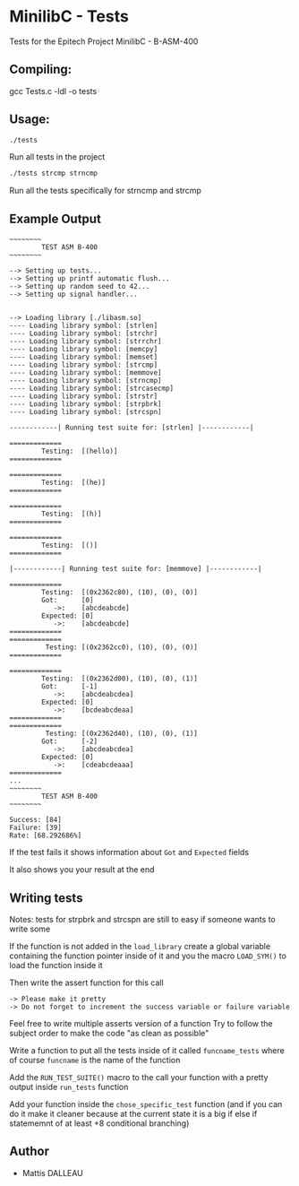 # MinilibC - Tests

Tests for the Epitech Project MinilibC - B-ASM-400

## Compiling:

gcc Tests.c -ldl -o tests

## Usage:

```bash
./tests
```

Run all tests in the project

```bash
./tests strcmp strncmp
```
Run all the tests specifically for strncmp and strcmp

## Example Output
```
~~~~~~~~
        TEST ASM B-400
~~~~~~~~

--> Setting up tests...
--> Setting up printf automatic flush...
--> Setting up random seed to 42...
--> Setting up signal handler...


--> Loading library [./libasm.so]
---- Loading library symbol: [strlen]
---- Loading library symbol: [strchr]
---- Loading library symbol: [strrchr]
---- Loading library symbol: [memcpy]
---- Loading library symbol: [memset]
---- Loading library symbol: [strcmp]
---- Loading library symbol: [memmove]
---- Loading library symbol: [strncmp]
---- Loading library symbol: [strcasecmp]
---- Loading library symbol: [strstr]
---- Loading library symbol: [strpbrk]
---- Loading library symbol: [strcspn]

------------| Running test suite for: [strlen] |------------|

=============
        Testing:  [(hello)]
=============

=============
        Testing:  [(he)]
=============

=============
        Testing:  [(h)]
=============

=============
        Testing:  [()]
=============

|------------| Running test suite for: [memmove] |------------|

=============
        Testing:  [(0x2362c80), (10), (0), (0)]
        Got:      [0]
           ->:    [abcdeabcde]
        Expected: [0]
           ->:    [abcdeabcde]
=============
=============
         Testing: [(0x2362cc0), (10), (0), (0)]
=============

=============
        Testing:  [(0x2362d00), (10), (0), (1)]
        Got:      [-1]
           ->:    [abcdeabcdea]
        Expected: [0]
           ->:    [bcdeabcdeaa]
=============
=============
         Testing: [(0x2362d40), (10), (0), (1)]
        Got:      [-2]
           ->:    [abcdeabcdea]
        Expected: [0]
           ->:    [cdeabcdeaaa]
=============
...
~~~~~~~~
        TEST ASM B-400
~~~~~~~~

Success: [84]
Failure: [39]
Rate: [68.292686%]
```

If the test fails it shows information about `Got` and `Expected` fields

It also shows you your result at the end

## Writing tests

Notes: tests for strpbrk and strcspn are still to easy if someone wants to write some

If the function is not added in the `load_library` create a global variable containing the function pointer inside of it and you the macro `LOAD_SYM()` to load the function inside it

Then write the assert function for this call

    -> Please make it pretty
    -> Do not forget to increment the success variable or failure variable

Feel free to write multiple asserts version of a function
Try to follow the subject order to make the code "as clean as possible"

Write a function to put all the tests inside of it called `funcname_tests` where of course `funcname` is the name of the function

Add the `RUN_TEST_SUITE()` macro to the call your function with a pretty output inside `run_tests` function

Add your  function inside the `chose_specific_test` function (and if you can do it make it cleaner because at the current state it is a big if else if statememnt of at least +8 conditional branching)

## Author

- Mattis DALLEAU
